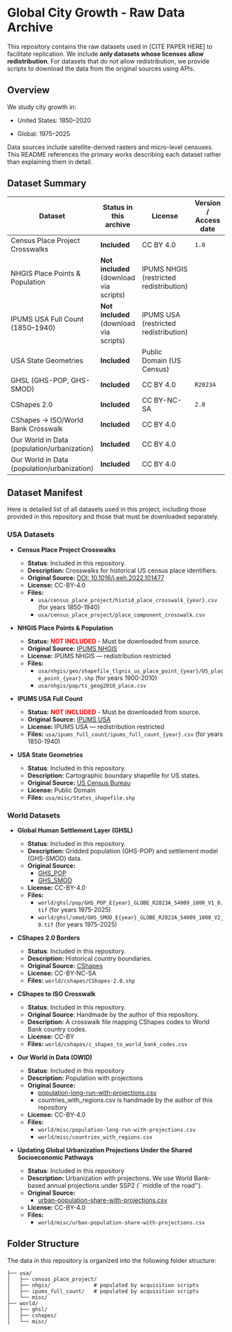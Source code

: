 # Global City Growth - Raw Data Archive

This repository contains the raw datasets used in [CITE PAPER HERE] to facilitate replication.
We include **only datasets whose licenses allow redistribution**. 
For datasets that do not allow redistribution, we provide scripts to download the data from the original sources using APIs.

## Overview

We study city growth in:

- United States: 1850–2020

- Global: 1975–2025

Data sources include satellite-derived rasters and micro-level censuses. 
This README references the primary works describing each dataset rather than explaining them in detail.

## Dataset Summary

| Dataset                                     | Status in this archive                  | License                                 | Version / Access date    | Citation / URL                                             |
| ------------------------------------------- | --------------------------------------- | --------------------------------------- | ------------------------ | ---------------------------------------------------------- |
| Census Place Project Crosswalks             | **Included**                            | CC BY 4.0                               | `1.0`                    | DOI: `10.1016/j.eeh.2022.101477`                           |
| NHGIS Place Points & Population             | **Not included** (download via scripts) | IPUMS NHGIS (restricted redistribution) |                          | [https://www.nhgis.org/](https://www.nhgis.org/)           |
| IPUMS USA Full Count (1850–1940)            | **Not included** (download via scripts) | IPUMS USA (restricted redistribution)   |                          | [https://usa.ipums.org/](https://usa.ipums.org/)           |
| USA State Geometries                        | **Included**                            | Public Domain (US Census)               |                          | Census Cartographic Boundary Files                         |
| GHSL (GHS-POP, GHS-SMOD)                    | **Included**                            | CC BY 4.0                               | `R2023A`                 | Copernicus EMS (GHSL)                                      |
| CShapes 2.0                                 | **Included**                            | CC BY-NC-SA                             | `2.0`                    | [https://cshapes.org/](https://cshapes.org/)               |
| CShapes → ISO/World Bank Crosswalk          | **Included**                            | CC BY 4.0                               |                          | This repository                                            |
| Our World in Data (population/urbanization) | **Included**                            | CC BY 4.0                               |                          | [https://ourworldindata.org/](https://ourworldindata.org/) |
| Our World in Data (population/urbanization) | **Included**                            | CC BY 4.0                               |                          | DOI: `https://doi.org/10.6084/m9.figshare.c.5521821.v1` |


## Dataset Manifest

Here is detailed list of all datasets used in this project, including those provided in this repository and those that must be downloaded separately. 

### USA Datasets

* **Census Place Project Crosswalks**
    * **Status**: Included in this repository.
    * **Description:** Crosswalks for historical US census place identifiers.
    * **Original Source:** [DOI: 10.1016/j.eeh.2022.101477](https://doi.org/10.1016/j.eeh.2022.101477)
    * **License:** CC-BY-4.0
    * **Files:**
        * `usa/census_place_project/histid_place_crosswalk_{year}.csv` (for years 1850-1940)
        * `usa/census_place_project/place_component_crosswalk.csv`

* **NHGIS Place Points & Population**
    * **Status:** <span style="color:red">**NOT INCLUDED**</span> - Must be downloaded from source.
    * **Original Source:** [IPUMS NHGIS](https://www.nhgis.org/)
    * **License:** IPUMS NHGIS — redistribution restricted
    * **Files:**
        * `usa/nhgis/geo/shapefile_tlgnis_us_place_point_{year}/US_place_point_{year}.shp` (for years 1900-2010)
        * `usa/nhgis/pop/ts_geog2010_place.csv`

* **IPUMS USA Full Count**
    * **Status:** <span style="color:red">**NOT INCLUDED**</span> - Must be downloaded from source.
    * **Original Source:** [IPUMS USA](https://usa.ipums.org/)
    * **License:** IPUMS USA — redistribution restricted
    * **Files:** `usa/ipums_full_count/ipums_full_count_{year}.csv` (for years 1850-1940)

* **USA State Geometries**
    * **Status**: Included in this repository.
    * **Description:** Cartographic boundary shapefile for US states.
    * **Original Source:** [US Census Bureau](https://www.census.gov/geographies/mapping-files/time-series/geo/carto-boundary-file.html)
    * **License:** Public Domain
    * **Files:** `usa/misc/States_shapefile.shp`

### World Datasets

* **Global Human Settlement Layer (GHSL)**
    * **Status**: Included in this repository.
    * **Description:** Gridded population (GHS-POP) and settlement model (GHS-SMOD) data.
    * **Original Source:** 
        - [GHS_POP](https://human-settlement.emergency.copernicus.eu/download.php?ds=smod)
        - [GHS_SMOD](https://human-settlement.emergency.copernicus.eu/download.php?ds=pop)
    * **License:** CC-BY-4.0
    * **Files:**
        * `world/ghsl/pop/GHS_POP_E{year}_GLOBE_R2023A_54009_1000_V1_0.tif` (for years 1975-2025)
        * `world/ghsl/smod/GHS_SMOD_E{year}_GLOBE_R2023A_54009_1000_V2_0.tif` (for years 1975-2025)

* **CShapes 2.0 Borders**
    * **Status**: Included in this repository.
    * **Description:** Historical country boundaries.
    * **Original Source:** [CShapes](https://cshapes.org/)
    * **License:** CC-BY-NC-SA
    * **Files:** `world/cshapes/CShapes-2.0.shp`

* **CShapes to ISO Crosswalk**
    * **Status**: Included in this repository.
    * **Original Source**: Handmade by the author of this repository. 
    * **Description:** A crosswalk file mapping CShapes codes to World Bank country codes.
    * **License:** CC-BY
    * **Files:** `world/cshapes/c_shapes_to_world_bank_codes.csv`

* **Our World in Data (OWID)**
    * **Status**: Included in this repository
    * **Description:** Population with projections
    * **Original Source:** 
        - [population-long-run-with-projections.csv](https://ourworldindata.org/grapher/population-long-run-with-projections)
        - countries_with_regions.csv is handmade by the author of this repository
    * **License:** CC-BY-4.0
    * **Files:**
        * `world/misc/population-long-run-with-projections.csv`
        * `world/misc/countries_with_regions.csv`

* **Updating Global Urbanization Projections Under the Shared Socioeconomic Pathways**
    * **Status**: Included in this repository
    * **Description:** Urbanization with projections. We use World Bank-based annual projections under SSP2 (``middle of the road''). 
    * **Original Source:** 
        - [urban-population-share-with-projections.csv](https://doi.org/10.6084/m9.figshare.c.5521821.v1)
    * **License:** CC-BY-4.0
    * **Files:**
        * `world/misc/urban-population-share-with-projections.csv`

## Folder Structure

The data in this repository is organized into the following folder structure:
```
├── usa/
│   ├── census_place_project/
│   ├── nhgis/              # populated by acquisition scripts
│   ├── ipums_full_count/   # populated by acquisition scripts
│   └── misc/
├── world/
│   ├── ghsl/
│   ├── cshapes/
│   └── misc/
```